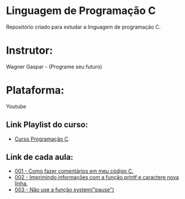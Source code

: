 # Linguagem de Programação C

Repositório criado para estudar a linguagem de programação C.

# Instrutor:

Wagner Gaspar - (Programe seu futuro)

# Plataforma:

Youtube

## Link Playlist do curso:

- [Curso Programação C](https://www.youtube.com/playlist?list=PLqJK4Oyr5WSjjEQCKkX6oXFORZX7ro3DA).

## Link de cada aula:

- [001 - Como fazer comentários em meu código C.](https://www.youtube.com/watch?v=yrWIlIVZHB0&list=PLqJK4Oyr5WSjjEQCKkX6oXFORZX7ro3DA&index=2)
- [002 - Imprimindo informações com a função printf e caractere nova linha.](https://www.youtube.com/watch?v=GB9acaxqM_k&list=PLqJK4Oyr5WSjjEQCKkX6oXFORZX7ro3DA&index=3)
- [003 - Não use a função system("pause")](https://www.youtube.com/watch?v=DjbtGqscwcU&list=PLqJK4Oyr5WSjjEQCKkX6oXFORZX7ro3DA&index=4)
